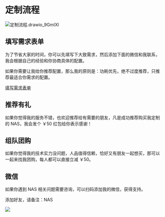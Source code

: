 # 定制流程

![定制流程.drawio_9GmIXl](https://img.slarker.me/blog/定制流程.drawio_9GmIXl.svg)

## 填写需求表单

为了节省大家的时间，你可以先填写下大致需求，然后添加下面的微信和我联系，我会根据自己的经验和你协商具体的配置。

如果你需要让我给你推荐配置，那么我的原则是：功耗优先，绝不过度推荐，只推荐最适合你需求的配置。

[填写需求表单](https://form.slarker.me/s/ekrEpf)

## 推荐有礼

如果你觉得我的服务不错，也欢迎推荐给有需要的朋友，凡是成功推荐购买我定制的 NAS，我会发个 ￥50 红包给你表示感谢！

## 组队团购

如果你觉得我的技术实力没问题，人品值得信赖，恰好又有朋友一起想买，那可以一起来找我团购，每人都可以直接立减 ￥50。

## 微信

如果你遇到 NAS 相关问题需要咨询，可以扫码添加我的微信，获得支持。

添加好友，请备注：NAS

![](https://blog-1255332810.cos.ap-shanghai.myqcloud.com/uPic/wxqrcode.jpg)